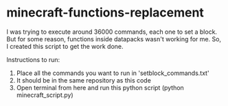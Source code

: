 # minecraft-functions-replacement

I was trying to execute around 36000 commands, each one to set a block. But for some reason, functions inside datapacks wasn't working for me. So, I created this script to get the work done. 

Instructions to run:
1. Place all the commands you want to run in 'setblock_commands.txt'
2. It should be in the same repository as this code
3. Open terminal from here and run this python script (python minecraft_script.py)
